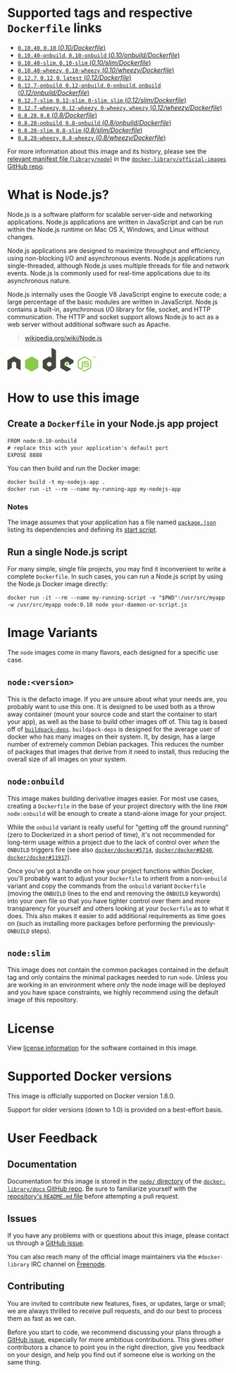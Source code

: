 # Supported tags and respective `Dockerfile` links

-	[`0.10.40`, `0.10` (*0.10/Dockerfile*)](https://github.com/joyent/docker-node/blob/787d816f90dc1bf933b6503b876bdeb752b24f96/0.10/Dockerfile)
-	[`0.10.40-onbuild`, `0.10-onbuild` (*0.10/onbuild/Dockerfile*)](https://github.com/joyent/docker-node/blob/9c93908dfcdc140c14aa78cbb4830850bcf99012/0.10/onbuild/Dockerfile)
-	[`0.10.40-slim`, `0.10-slim` (*0.10/slim/Dockerfile*)](https://github.com/joyent/docker-node/blob/787d816f90dc1bf933b6503b876bdeb752b24f96/0.10/slim/Dockerfile)
-	[`0.10.40-wheezy`, `0.10-wheezy` (*0.10/wheezy/Dockerfile*)](https://github.com/joyent/docker-node/blob/787d816f90dc1bf933b6503b876bdeb752b24f96/0.10/wheezy/Dockerfile)
-	[`0.12.7`, `0.12`, `0`, `latest` (*0.12/Dockerfile*)](https://github.com/joyent/docker-node/blob/787d816f90dc1bf933b6503b876bdeb752b24f96/0.12/Dockerfile)
-	[`0.12.7-onbuild`, `0.12-onbuild`, `0-onbuild`, `onbuild` (*0.12/onbuild/Dockerfile*)](https://github.com/joyent/docker-node/blob/701976f243b4bd08bc0b70e0a452eaa187363372/0.12/onbuild/Dockerfile)
-	[`0.12.7-slim`, `0.12-slim`, `0-slim`, `slim` (*0.12/slim/Dockerfile*)](https://github.com/joyent/docker-node/blob/787d816f90dc1bf933b6503b876bdeb752b24f96/0.12/slim/Dockerfile)
-	[`0.12.7-wheezy`, `0.12-wheezy`, `0-wheezy`, `wheezy` (*0.12/wheezy/Dockerfile*)](https://github.com/joyent/docker-node/blob/787d816f90dc1bf933b6503b876bdeb752b24f96/0.12/wheezy/Dockerfile)
-	[`0.8.28`, `0.8` (*0.8/Dockerfile*)](https://github.com/joyent/docker-node/blob/787d816f90dc1bf933b6503b876bdeb752b24f96/0.8/Dockerfile)
-	[`0.8.28-onbuild`, `0.8-onbuild` (*0.8/onbuild/Dockerfile*)](https://github.com/joyent/docker-node/blob/0c2ff5172aabc30ce38303d9bb340ae3e94f3a91/0.8/onbuild/Dockerfile)
-	[`0.8.28-slim`, `0.8-slim` (*0.8/slim/Dockerfile*)](https://github.com/joyent/docker-node/blob/787d816f90dc1bf933b6503b876bdeb752b24f96/0.8/slim/Dockerfile)
-	[`0.8.28-wheezy`, `0.8-wheezy` (*0.8/wheezy/Dockerfile*)](https://github.com/joyent/docker-node/blob/787d816f90dc1bf933b6503b876bdeb752b24f96/0.8/wheezy/Dockerfile)

For more information about this image and its history, please see the [relevant manifest file (`library/node`)](https://github.com/docker-library/official-images/blob/master/library/node) in the [`docker-library/official-images` GitHub repo](https://github.com/docker-library/official-images).

# What is Node.js?

Node.js is a software platform for scalable server-side and networking applications. Node.js applications are written in JavaScript and can be run within the Node.js runtime on Mac OS X, Windows, and Linux without changes.

Node.js applications are designed to maximize throughput and efficiency, using non-blocking I/O and asynchronous events. Node.js applications run single-threaded, although Node.js uses multiple threads for file and network events. Node.js is commonly used for real-time applications due to its asynchronous nature.

Node.js internally uses the Google V8 JavaScript engine to execute code; a large percentage of the basic modules are written in JavaScript. Node.js contains a built-in, asynchronous I/O library for file, socket, and HTTP communication. The HTTP and socket support allows Node.js to act as a web server without additional software such as Apache.

> [wikipedia.org/wiki/Node.js](https://en.wikipedia.org/wiki/Node.js)

![logo](https://raw.githubusercontent.com/docker-library/docs/master/node/logo.png)

# How to use this image

## Create a `Dockerfile` in your Node.js app project

	FROM node:0.10-onbuild
	# replace this with your application's default port
	EXPOSE 8888

You can then build and run the Docker image:

	docker build -t my-nodejs-app .
	docker run -it --rm --name my-running-app my-nodejs-app

### Notes

The image assumes that your application has a file named [`package.json`](https://docs.npmjs.com/files/package.json) listing its dependencies and defining its [start script](https://docs.npmjs.com/misc/scripts#default-values).

## Run a single Node.js script

For many simple, single file projects, you may find it inconvenient to write a complete `Dockerfile`. In such cases, you can run a Node.js script by using the Node.js Docker image directly:

	docker run -it --rm --name my-running-script -v "$PWD":/usr/src/myapp -w /usr/src/myapp node:0.10 node your-daemon-or-script.js

# Image Variants

The `node` images come in many flavors, each designed for a specific use case.

## `node:<version>`

This is the defacto image. If you are unsure about what your needs are, you probably want to use this one. It is designed to be used both as a throw away container (mount your source code and start the container to start your app), as well as the base to build other images off of. This tag is based off of [`buildpack-deps`](https://registry.hub.docker.com/_/buildpack-deps/). `buildpack-deps` is designed for the average user of docker who has many images on their system. It, by design, has a large number of extremely common Debian packages. This reduces the number of packages that images that derive from it need to install, thus reducing the overall size of all images on your system.

## `node:onbuild`

This image makes building derivative images easier. For most use cases, creating a `Dockerfile` in the base of your project directory with the line `FROM node:onbuild` will be enough to create a stand-alone image for your project.

While the `onbuild` variant is really useful for "getting off the ground running" (zero to Dockerized in a short period of time), it's not recommended for long-term usage within a project due to the lack of control over *when* the `ONBUILD` triggers fire (see also [`docker/docker#5714`](https://github.com/docker/docker/issues/5714), [`docker/docker#8240`](https://github.com/docker/docker/issues/8240), [`docker/docker#11917`](https://github.com/docker/docker/issues/11917)).

Once you've got a handle on how your project functions within Docker, you'll probably want to adjust your `Dockerfile` to inherit from a non-`onbuild` variant and copy the commands from the `onbuild` variant `Dockerfile` (moving the `ONBUILD` lines to the end and removing the `ONBUILD` keywords) into your own file so that you have tighter control over them and more transparency for yourself and others looking at your `Dockerfile` as to what it does. This also makes it easier to add additional requirements as time goes on (such as installing more packages before performing the previously-`ONBUILD` steps).

## `node:slim`

This image does not contain the common packages contained in the default tag and only contains the minimal packages needed to run `node`. Unless you are working in an environment where *only* the node image will be deployed and you have space constraints, we highly recommend using the default image of this repository.

# License

View [license information](https://github.com/joyent/node/blob/master/LICENSE) for the software contained in this image.

# Supported Docker versions

This image is officially supported on Docker version 1.8.0.

Support for older versions (down to 1.0) is provided on a best-effort basis.

# User Feedback

## Documentation

Documentation for this image is stored in the [`node/` directory](https://github.com/docker-library/docs/tree/master/node) of the [`docker-library/docs` GitHub repo](https://github.com/docker-library/docs). Be sure to familiarize yourself with the [repository's `README.md` file](https://github.com/docker-library/docs/blob/master/README.md) before attempting a pull request.

## Issues

If you have any problems with or questions about this image, please contact us through a [GitHub issue](https://github.com/joyent/docker-node/issues).

You can also reach many of the official image maintainers via the `#docker-library` IRC channel on [Freenode](https://freenode.net).

## Contributing

You are invited to contribute new features, fixes, or updates, large or small; we are always thrilled to receive pull requests, and do our best to process them as fast as we can.

Before you start to code, we recommend discussing your plans through a [GitHub issue](https://github.com/joyent/docker-node/issues), especially for more ambitious contributions. This gives other contributors a chance to point you in the right direction, give you feedback on your design, and help you find out if someone else is working on the same thing.

